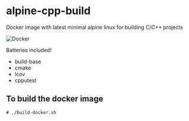 # alpine-cpp-build
Docker image with latest minimal alpine linux for building C/C++ projects

![Docker](https://github.com/shiva/alpine-cpp-build/workflows/Docker/badge.svg?branch=master)

Batteries included!

- build-base
- cmake
- lcov
- cpputest

## To build the docker image

```
# ./build-docker.sh
```

